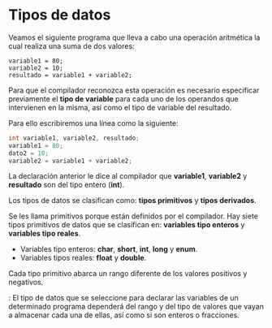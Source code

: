 
# Tipos de datos

Veamos el siguiente programa que lleva a cabo una operación aritmética la cual realiza una suma de dos valores:

	variable1 = 80;
	variable2 = 10;
	resultado = variable1 + variable2;

Para que el compilador reconozca esta operación es necesario especificar previamente el **tipo de variable** para cada uno de los operandos que intervienen en la misma, así como el tipo de variable del resultado.

Para ello escribiremos una línea como la siguiente:
```c
int variable1, variable2, resultado;
variable1 = 80;
dato2 = 10;
variable2 = variable1 + variable2;
```
La declaración anterior le dice al compilador que **variable1**, **variable2** y **resultado** son del tipo entero (**int**).

Los tipos de datos se clasifican como: **tipos primitivos** y **tipos derivados**.

Se les llama primitivos porque están definidos por el compilador. Hay siete tipos primitivos de datos que se clasifican en: **variables tipo enteros** y **variables tipo reales**.

- Variables tipo enteros: **char**, **short**, **int**, **long** y **enum**.
- Variables tipos reales: **float** y **double**.

Cada tipo primitivo abarca un rango diferente de los valores positivos y negativos.

: El tipo de datos que se seleccione para declarar las variables de un determinado programa dependerá del rango y del tipo de valores que vayan a almacenar cada una de ellas, así como si son enteros o fracciones.


<!--stackedit_data:
eyJoaXN0b3J5IjpbLTYzNzM4MDA5OSw4NzcyMzU3NDddfQ==
-->